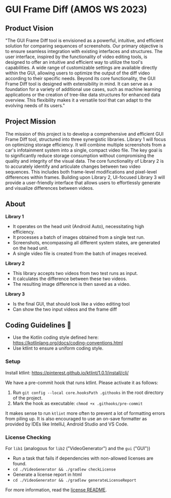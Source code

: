 # GUI Frame Diff  (AMOS WS 2023)

## Product Vision
"The GUI Frame Diff tool is envisioned as a powerful, intuitive, and efficient solution for comparing sequences of screenshots. Our primary objective is to ensure seamless integration with existing interfaces and structures. 
The user interface, inspired by the functionality of video editing tools, is designed to offer an intuitive and efficient way to utilize the tool's capabilities. A wide range of customizable settings are available directly within the GUI, allowing users to optimize the output of the diff video according to their specific needs.
Beyond its core functionality, the GUI Frame Diff tool is designed with extensibility in mind. It can serve as a foundation for a variety of additional use cases, such as machine learning applications or the creation of tree-like data structures for enhanced data overview. This flexibility makes it a versatile tool that can adapt to the evolving needs of its users."

## Project Mission
The mission of this project is to develop a comprehensive and efficient GUI Frame Diff tool, structured into three synergistic libraries. Library 1 will focus on optimizing storage efficiency. It will combine multiple screenshots from a car's infotainment system into a single, compact video file. The key goal is to significantly reduce storage consumption without compromising the quality and integrity of the visual data. The core functionality of Library 2 is to accurately identify and articulate changes between two video sequences. This includes both frame-level modifications and pixel-level differences within frames. Building upon Library 2, UI-focused Library 3 will provide a user-friendly interface that allows users to effortlessly generate and visualize differences between videos. 

## About

**Library 1**

- It operates on the head unit (Android Auto), necessitating high efficiency.
- It processes a batch of images obtained from a single test run.
- Screenshots, encompassing all different system states, are generated on the head unit.
- A single video file is created from the batch of images received.

**Library 2**

- This library accepts two videos from two test runs as input.
- It calculates the difference between these two videos.
- The resulting image difference is then saved as a video.

**Library 3**
- Is the final GUI, that should look like a video editing tool  
- Can show the two input videos and the frame diff 

## Coding Guidelines 💅

- Use the Kotlin coding style defined here: https://kotlinlang.org/docs/coding-conventions.html
- Use ktlint to ensure a uniform coding style.

### Setup 

Install ktlint: https://pinterest.github.io/ktlint/1.0.1/install/cli/

We have a pre-commit hook that runs ktlint. Please activate it as follows:
1. Run `git config --local core.hooksPath .githooks` in the root directory of the project.
2. Mark the hook as executable: `chmod +x .githooks/pre-commit`

It makes sense to run `ktlint` more often to prevent a lot of formatting errors from piling up.
It is also encouraged to use an on-save formatter as provided by IDEs like IntelliJ, Android Studio and VS Code.

### License Checking

For `lib1` (analogous for `lib2` ("VideoGenerator") and the `gui` ("GUI"))
- Run a task that fails if dependencies with non-allowed licenses are found.
- `cd ./VideoGenerator && ./gradlew checkLicense`
- Generate a license report in html
- `cd ./VideoGenerator && ./gradlew generateLicenseReport`

For more information, read the [license README](./licenses/README.md).

